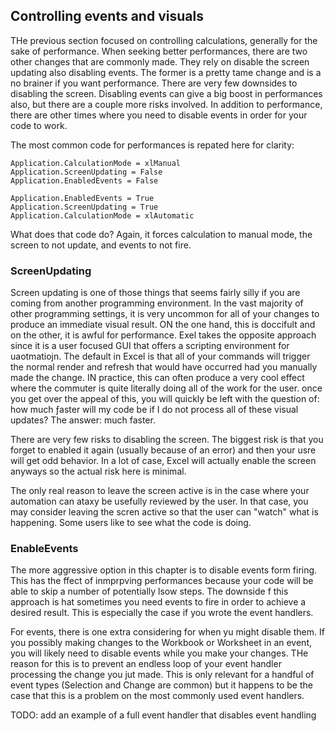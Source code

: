 ## Controlling events and visuals

THe previous section focused on controlling calculations, generally for the sake of performance. When seeking better performances, there are two other changes that are commonly made. They rely on disable the screen updating also disabling events. The former is a pretty tame change and is a no brainer if you want performance. There are very few downsides to disabling the screen. Disabling events can give a big boost in performances also, but there are a couple more risks involved. In addition to performance, there are other times where you need to disable events in order for your code to work.

The most common code for performances is repated here for clarity:

```vba
Application.CalculationMode = xlManual
Application.ScreenUpdating = False
Application.EnabledEvents = False

Application.EnabledEvents = True
Application.ScreenUpdating = True
Application.CalculationMode = xlAutomatic
```

What does that code do? Again, it forces calculation to manual mode, the screen to not update, and events to not fire.

### ScreenUpdating

Screen updating is one of those things that seems fairly silly if you are coming from another programming environment. In the vast majority of other programming settings, it is very uncommon for all of your changes to produce an immediate visual result. ON the one hand, this is doccifult and on the other, it is awful for performance. Exel takes the opposite approach since it is a user focused GUI that offers a scripting environment for uaotmatiojn. The default in Excel is that all of your commands will trigger the normal render and refresh that would have occurred had you manually made the change. IN practice, this can often produce a very cool effect where the commuter is quite literally doing all of the work for the user. once you get over the appeal of this, you will quickly be left with the question of: how much ƒaster will my code be if I do not process all of these visual updates? The answer: much faster.

There are very few risks to disabling the screen. The biggest risk is that you forget to enabled it again (usually because of an error) and then your usre will get odd behavior. In a lot of case, Excel will actually enable the screen anyways so the actual risk here is minimal.

The only real reason to leave the screen active is in the case where your automation can ataxy be usefully reviewed by the user. In that case, you may consider leaving the scren active so that the user can "watch" what is happening. Some users like to see what the code is doing.

### EnableEvents

The more aggressive option in this chapter is to disable events form firing. This has the ffect of inmprpving performances because your code will be able to skip a number of potentially lsow steps. The downside f this approach is hat sometimes you need events to fire in order to achieve a desired result. This is especially the case if you wrote the event handlers.

For events, there is one extra considering for when yu might disable them. If you possibly making changes to the Workbook or Worksheet in an event, you will likely need to disable events while you make your changes. THe reason for this is to prevent an endless loop of your event handler processing the change you jut made. This is only relevant for a handful of event types (Selection and Change are common) but it happens to be the case that this is a problem on the most commonly used event handlers.

TODO: add an example of a full event handler that disables event handling
